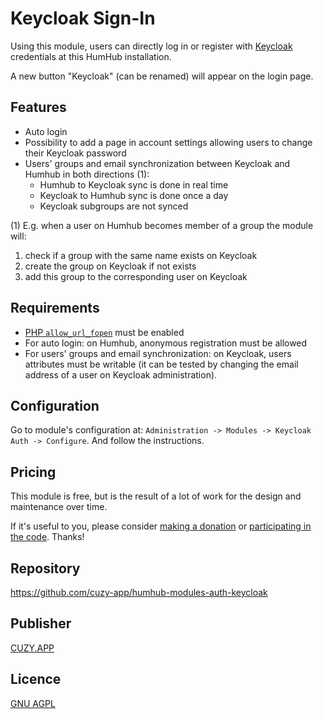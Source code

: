 # Keycloak Sign-In

Using this module, users can directly log in or register with [Keycloak](https://www.keycloak.org/) credentials at this HumHub installation. 

A new button "Keycloak" (can be renamed) will appear on the login page.


## Features

- Auto login
- Possibility to add a page in account settings allowing users to change their Keycloak password
- Users' groups and email synchronization between Keycloak and Humhub in both directions (1):
  - Humhub to Keycloak sync is done in real time
  - Keycloak to Humhub sync is done once a day
  - Keycloak subgroups are not synced

(1) E.g. when a user on Humhub becomes member of a group the module will:
1. check if a group with the same name exists on Keycloak
2. create the group on Keycloak if not exists
3. add this group to the corresponding user on Keycloak


## Requirements

- [PHP `allow_url_fopen`](https://www.php.net/manual/en/filesystem.configuration.php#ini.allow-url-fopen) must be enabled 
- For auto login: on Humhub, anonymous registration must be allowed
- For users' groups and email synchronization: on Keycloak, users attributes must be writable (it can be tested by changing the email address of a user on Keycloak administration).


## Configuration

Go to module's configuration at: `Administration -> Modules -> Keycloak Auth -> Configure`. 
And follow the instructions.


## Pricing

This module is free, but is the result of a lot of work for the design and maintenance over time.

If it's useful to you, please consider [making a donation](https://www.cuzy.app/checkout/donate/) or [participating in the code](https://github.com/cuzy-app/humhub-modules-auth-keycloak). Thanks!


## Repository

https://github.com/cuzy-app/humhub-modules-auth-keycloak


## Publisher

[CUZY.APP](https://www.cuzy.app/)


## Licence

[GNU AGPL](https://github.com/cuzy-app/humhub-modules-auth-keycloak/blob/master/docs/LICENCE.md)